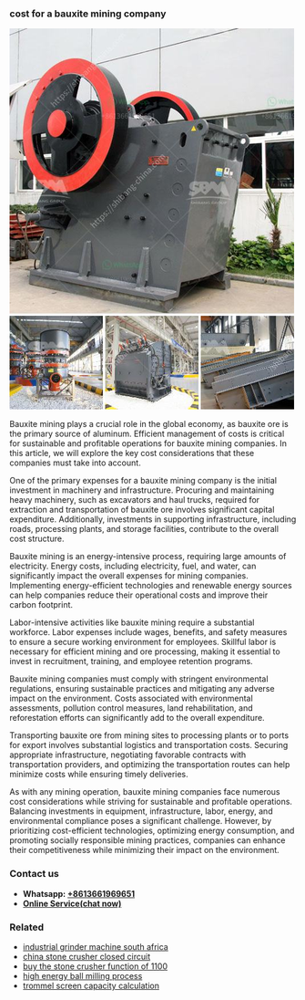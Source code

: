 <h3>cost for a bauxite mining company</h3><img src='1708332674.jpg' alt=''><p>Bauxite mining plays a crucial role in the global economy, as bauxite ore is the primary source of aluminum. Efficient management of costs is critical for sustainable and profitable operations for bauxite mining companies. In this article, we will explore the key cost considerations that these companies must take into account.</p><p>One of the primary expenses for a bauxite mining company is the initial investment in machinery and infrastructure. Procuring and maintaining heavy machinery, such as excavators and haul trucks, required for extraction and transportation of bauxite ore involves significant capital expenditure. Additionally, investments in supporting infrastructure, including roads, processing plants, and storage facilities, contribute to the overall cost structure.</p><p>Bauxite mining is an energy-intensive process, requiring large amounts of electricity. Energy costs, including electricity, fuel, and water, can significantly impact the overall expenses for mining companies. Implementing energy-efficient technologies and renewable energy sources can help companies reduce their operational costs and improve their carbon footprint.</p><p>Labor-intensive activities like bauxite mining require a substantial workforce. Labor expenses include wages, benefits, and safety measures to ensure a secure working environment for employees. Skillful labor is necessary for efficient mining and ore processing, making it essential to invest in recruitment, training, and employee retention programs.</p><p>Bauxite mining companies must comply with stringent environmental regulations, ensuring sustainable practices and mitigating any adverse impact on the environment. Costs associated with environmental assessments, pollution control measures, land rehabilitation, and reforestation efforts can significantly add to the overall expenditure.</p><p>Transporting bauxite ore from mining sites to processing plants or to ports for export involves substantial logistics and transportation costs. Securing appropriate infrastructure, negotiating favorable contracts with transportation providers, and optimizing the transportation routes can help minimize costs while ensuring timely deliveries.</p><p>As with any mining operation, bauxite mining companies face numerous cost considerations while striving for sustainable and profitable operations. Balancing investments in equipment, infrastructure, labor, energy, and environmental compliance poses a significant challenge. However, by prioritizing cost-efficient technologies, optimizing energy consumption, and promoting socially responsible mining practices, companies can enhance their competitiveness while minimizing their impact on the environment.</p><h3>Contact us</h3><ul><li><strong>Whatsapp:&nbsp;<a href="https://wa.me/8613661969651">+8613661969651</a></strong></li><li><a href="https://swt.shibang-china.com/?git&amp;zhl&amp;cost for a bauxite mining company"><strong>Online Service(chat now)</strong></a></li></ul><h3>Related</h3><ul><li><a href='industrial grinder machine south africa.md'>industrial grinder machine south africa</a></li><li><a href='china stone crusher closed circuit.md'>china stone crusher closed circuit</a></li><li><a href='buy the stone crusher function of 1100.md'>buy the stone crusher function of 1100</a></li><li><a href='high energy ball milling process.md'>high energy ball milling process</a></li><li><a href='trommel screen capacity calculation.md'>trommel screen capacity calculation</a></li></ul>
